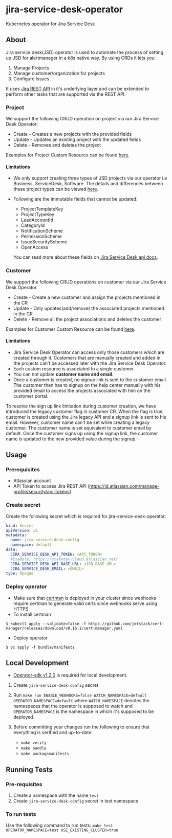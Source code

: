 # jira-service-desk-operator

Kubernetes operator for Jira Service Desk

## About

Jira service desk(JSD) operator is used to automate the process of setting up JSD for alertmanager in a k8s native way. By using CRDs it lets you:

1. Manage Projects
2. Manage customer/organization for projects
3. Configure Issues

It uses [Jira REST API](https://developer.atlassian.com/cloud/jira/platform/rest/v3/intro/) in it's underlying layer and can be extended to perform other tasks that are supported via the REST API.

### Project

We support the following CRUD operation on project via our Jira Service Desk Operator:

* Create - Creates a new projects with the provided fields
* Update - Updates an existing project with the updated fields
* Delete - Removes and deletes the project 

Examples for Project Custom Resource can be found [here](https://github.com/stakater/jira-service-desk-operator/tree/master/examples/project).

#### Limitations

* We only support creating three types of JSD projects via our operator i.e Business, ServiceDesk, Software. The details and differences between these project types can be viewed [here](https://confluence.atlassian.com/adminjiraserver/jira-applications-and-project-types-overview-938846805.html).
* Following are the immutable fields that cannot be updated:
    * ProjectTemplateKey
    * ProjectTypeKey
    * LeadAccountId 
    * CategoryId 
    * NotificationScheme
    * PermissionScheme 
    * IssueSecurityScheme 
    * OpenAccess

    You can read more about these fields on [Jira Service Desk api docs](https://developer.atlassian.com/cloud/jira/platform/rest/v3/api-group-projects/#api-rest-api-3-project-post).


### Customer

We support the following CRUD operations on customer via our Jira Service Desk Operator
* Create - Create a new customer and assign the projects mentioned in the CR
* Update - Only updates(add/remove) the associated projects mentioned in the CR
* Delete - Remove all the project associations and deletes the customer

Examples for Customer Custom Resource can be found [here](https://github.com/stakater/jira-service-desk-operator/tree/master/examples/customer).

#### Limitations

* Jira Service Desk Operator can access only those customers which are created through it. Customers that are manually created and added in the projects can’t be accessed later with the Jira Service Desk Operator.
* Each custom resource is associated to a single customer. 
* You can not update **customer name and email**.
* Once a customer is created, no signup link is sent to the customer email. The customer then has to signup on the help center manually with his provided email to access the projects associated with him on the customer portal.

To resolve the sign up link limitation during customer creation, we have introduced the legacy customer flag in customer CR. When the flag is true, customer is created using the Jira legacy API and a signup link is sent to his email. However, customer name can't be set while creating a legacy customer. The customer name is set equivalent to customer email by default. Once the customer signs up using the signup link, the customer name is updated to the new provided value during the signup.


## Usage

### Prerequisites

- Atlassian account
- API Token to access Jira REST API (https://id.atlassian.com/manage-profile/security/api-tokens)

### Create secret

Create the following secret which is required for jira-service-desk-operator:

```yaml
kind: Secret
apiVersion: v1
metadata:
  name: jira-service-desk-config
  namespace: default
data:
  JIRA_SERVICE_DESK_API_TOKEN: <API_TOKEN>
  #Example: https://stakater-cloud.atlassian.net/
  JIRA_SERVICE_DESK_API_BASE_URL: <JSD_BASE_URL>
  JIRA_SERVICE_DESK_EMAIL: <EMAIL>
type: Opaque
```

### Deploy operator

- Make sure that [certman](https://cert-manager.io/) is deployed in your cluster since webhooks require certman to generate valid certs since webhooks serve using HTTPS
- To install certman
```terminal
$ kubectl apply --validate=false -f https://github.com/jetstack/cert-manager/releases/download/v0.16.1/cert-manager.yaml
```
- Deploy operator
```terminal
$ oc apply -f bundle/manifests
```

## Local Development

- [Operator-sdk v1.2.0](https://github.com/operator-framework/operator-sdk/releases/tag/v1.2.0) is required for local development.

1. Create `jira-service-desk-config` secret
2. Run `make run ENABLE_WEBHOOKS=false WATCH_NAMESPACE=default OPERATOR_NAMESPACE=default` where `WATCH_NAMESPACE` denotes the namespaces that the operator is supposed to watch and `OPERATOR_NAMESPACE` is the namespace in which it's supposed to be deployed.

3. Before committing your changes run the following to ensure that everything is verified and up-to-date:

   - `make verify`
   - `make bundle`
   - `make packagemanifests`
   
## Running Tests

### Pre-requisites

1. Create a namespace with the name `test`
2. Create `jira-service-desk-config` secret in test namespace

### To run tests

Use the following command to run tests:
`make test OPERATOR_NAMESPACE=test USE_EXISTING_CLUSTER=true`
